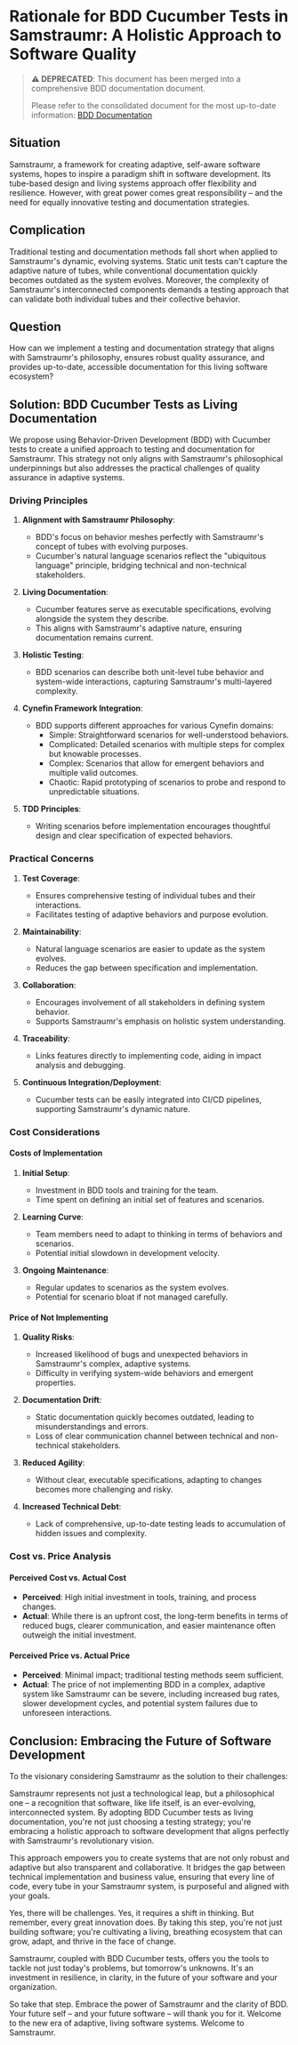 # Rationale for BDD Cucumber Tests in Samstraumr: A Holistic Approach to Software Quality

> **⚠️ DEPRECATED**: This document has been merged into a comprehensive BDD documentation document.
> 
> Please refer to the consolidated document for the most up-to-date information:
> [BDD Documentation](/docs/testing/BddDocumentation.md)

## Situation

Samstraumr, a framework for creating adaptive, self-aware software systems, hopes to inspire a paradigm shift in software development. Its tube-based design and living systems approach offer flexibility and resilience. However, with great power comes great responsibility – and the need for equally innovative testing and documentation strategies.

## Complication

Traditional testing and documentation methods fall short when applied to Samstraumr's dynamic, evolving systems. Static unit tests can't capture the adaptive nature of tubes, while conventional documentation quickly becomes outdated as the system evolves. Moreover, the complexity of Samstraumr's interconnected components demands a testing approach that can validate both individual tubes and their collective behavior.

## Question

How can we implement a testing and documentation strategy that aligns with Samstraumr's philosophy, ensures robust quality assurance, and provides up-to-date, accessible documentation for this living software ecosystem?

## Solution: BDD Cucumber Tests as Living Documentation

We propose using Behavior-Driven Development (BDD) with Cucumber tests to create a unified approach to testing and documentation for Samstraumr. This strategy not only aligns with Samstraumr's philosophical underpinnings but also addresses the practical challenges of quality assurance in adaptive systems.

### Driving Principles

1. **Alignment with Samstraumr Philosophy**:
   - BDD's focus on behavior meshes perfectly with Samstraumr's concept of tubes with evolving purposes.
   - Cucumber's natural language scenarios reflect the "ubiquitous language" principle, bridging technical and non-technical stakeholders.

2. **Living Documentation**:
   - Cucumber features serve as executable specifications, evolving alongside the system they describe.
   - This aligns with Samstraumr's adaptive nature, ensuring documentation remains current.

3. **Holistic Testing**:
   - BDD scenarios can describe both unit-level tube behavior and system-wide interactions, capturing Samstraumr's multi-layered complexity.

4. **Cynefin Framework Integration**:
   - BDD supports different approaches for various Cynefin domains:
     - Simple: Straightforward scenarios for well-understood behaviors.
     - Complicated: Detailed scenarios with multiple steps for complex but knowable processes.
     - Complex: Scenarios that allow for emergent behaviors and multiple valid outcomes.
     - Chaotic: Rapid prototyping of scenarios to probe and respond to unpredictable situations.

5. **TDD Principles**:
   - Writing scenarios before implementation encourages thoughtful design and clear specification of expected behaviors.

### Practical Concerns

1. **Test Coverage**:
   - Ensures comprehensive testing of individual tubes and their interactions.
   - Facilitates testing of adaptive behaviors and purpose evolution.

2. **Maintainability**:
   - Natural language scenarios are easier to update as the system evolves.
   - Reduces the gap between specification and implementation.

3. **Collaboration**:
   - Encourages involvement of all stakeholders in defining system behavior.
   - Supports Samstraumr's emphasis on holistic system understanding.

4. **Traceability**:
   - Links features directly to implementing code, aiding in impact analysis and debugging.

5. **Continuous Integration/Deployment**:
   - Cucumber tests can be easily integrated into CI/CD pipelines, supporting Samstraumr's dynamic nature.

### Cost Considerations

#### Costs of Implementation

1. **Initial Setup**:
   - Investment in BDD tools and training for the team.
   - Time spent on defining an initial set of features and scenarios.

2. **Learning Curve**:
   - Team members need to adapt to thinking in terms of behaviors and scenarios.
   - Potential initial slowdown in development velocity.

3. **Ongoing Maintenance**:
   - Regular updates to scenarios as the system evolves.
   - Potential for scenario bloat if not managed carefully.

#### Price of Not Implementing

1. **Quality Risks**:
   - Increased likelihood of bugs and unexpected behaviors in Samstraumr's complex, adaptive systems.
   - Difficulty in verifying system-wide behaviors and emergent properties.

2. **Documentation Drift**:
   - Static documentation quickly becomes outdated, leading to misunderstandings and errors.
   - Loss of clear communication channel between technical and non-technical stakeholders.

3. **Reduced Agility**:
   - Without clear, executable specifications, adapting to changes becomes more challenging and risky.

4. **Increased Technical Debt**:
   - Lack of comprehensive, up-to-date testing leads to accumulation of hidden issues and complexity.

### Cost vs. Price Analysis

#### Perceived Cost vs. Actual Cost

- **Perceived**: High initial investment in tools, training, and process changes.
- **Actual**: While there is an upfront cost, the long-term benefits in terms of reduced bugs, clearer communication, and easier maintenance often outweigh the initial investment.

#### Perceived Price vs. Actual Price

- **Perceived**: Minimal impact; traditional testing methods seem sufficient.
- **Actual**: The price of not implementing BDD in a complex, adaptive system like Samstraumr can be severe, including increased bug rates, slower development cycles, and potential system failures due to unforeseen interactions.

## Conclusion: Embracing the Future of Software Development

To the visionary considering Samstraumr as the solution to their challenges:

Samstraumr represents not just a technological leap, but a philosophical one – a recognition that software, like life itself, is an ever-evolving, interconnected system. By adopting BDD Cucumber tests as living documentation, you're not just choosing a testing strategy; you're embracing a holistic approach to software development that aligns perfectly with Samstraumr's revolutionary vision.

This approach empowers you to create systems that are not only robust and adaptive but also transparent and collaborative. It bridges the gap between technical implementation and business value, ensuring that every line of code, every tube in your Samstraumr system, is purposeful and aligned with your goals.

Yes, there will be challenges. Yes, it requires a shift in thinking. But remember, every great innovation does. By taking this step, you're not just building software; you're cultivating a living, breathing ecosystem that can grow, adapt, and thrive in the face of change.

Samstraumr, coupled with BDD Cucumber tests, offers you the tools to tackle not just today's problems, but tomorrow's unknowns. It's an investment in resilience, in clarity, in the future of your software and your organization.

So take that step. Embrace the power of Samstraumr and the clarity of BDD. Your future self – and your future software – will thank you for it. Welcome to the new era of adaptive, living software systems. Welcome to Samstraumr.
